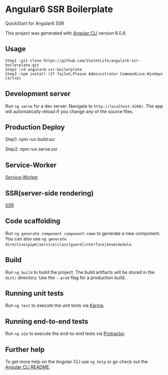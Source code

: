 # Angular6 SSR Boilerplate

QuickStart for Angular6 SSR

This project was generated with [Angular CLI](https://github.com/angular/angular-cli) version 6.0.8.

## Usage

```
Step1 :git clone https://github.com/VioletLife/angular6-ssr-boilerplate.git
Step2 :cd angular6-ssr-boilerplate
Step3 :npm install (If failed,Please Administrator CommandLine.Windows Ctrl+X)

```


## Development server

Run `ng serve` for a dev server. Navigate to `http://localhost:4200/`. The app will automatically reload if you change any of the source files.


## Production Deploy


Step1: npm run build:ssr

Step2: npm run serve:ssr



## Service-Worker

[Service-Worker](https://angular.io/guide/service-worker-getting-started)




## SSR(server-side rendering)

[SSR](https://angular.io/guide/universal)


## Code scaffolding

Run `ng generate component component-name` to generate a new component. You can also use `ng generate directive|pipe|service|class|guard|interface|enum|module`.

## Build

Run `ng build` to build the project. The build artifacts will be stored in the `dist/` directory. Use the `--prod` flag for a production build.

## Running unit tests

Run `ng test` to execute the unit tests via [Karma](https://karma-runner.github.io).

## Running end-to-end tests

Run `ng e2e` to execute the end-to-end tests via [Protractor](http://www.protractortest.org/).

## Further help

To get more help on the Angular CLI use `ng help` or go check out the [Angular CLI README](https://github.com/angular/angular-cli/blob/master/README.md).
